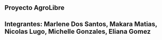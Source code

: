 ## Proyecto AgroLibre


## Integrantes: Marlene Dos Santos, Makara Matias, Nicolas Lugo, Michelle Gonzales, Eliana Gomez
